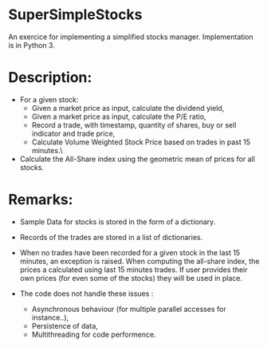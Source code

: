 # SuperSimpleStocks
An exercice for implementing a simplified stocks manager. Implementation is in Python 3.

# Description: 
- For a given stock: 
  - Given a market price as input, calculate the dividend yield,
  - Given a market price as input, calculate the P/E ratio,
  - Record a trade, with timestamp, quantity of shares, buy or sell indicator and trade price,
  - Calculate Volume Weighted Stock Price based on trades in past 15 minutes.\\
- Calculate the All-Share index using the geometric mean of prices for all stocks.


# Remarks:
- Sample Data for stocks is stored in the form of a dictionary.
- Records of the trades are stored in a list of dictionaries.
- When no trades have been recorded for a given stock in the last 15 minutes, an exception is raised.
When computing the all-share index, the prices a calculated using last 15 minutes trades. If user provides their
own prices (for even some of the stocks) they will be used in place.

- The code does not handle these issues :
  - Asynchronous behaviour (for multiple parallel accesses for instance..),
  - Persistence of data,
  - Multithreading for code performence.
